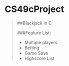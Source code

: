 # CS49cProject
>
>##Blackjack in C
>
>###Feature List:
>	- Multiple players
>	- Betting
>	- Game Save
>	- Highscore List